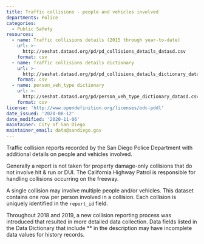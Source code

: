 ```yaml
---
title: Traffic collisions - people and vehicles involved
departments: Police
categories:
  - Public Safety
resources:
  - name: Traffic collisions details (2015 through year-to-date)
    url: >-
      http://seshat.datasd.org/pd/pd_collisions_details_datasd.csv
    format: csv
  - name: Traffic collisions details dictionary
    url: >-
      http://seshat.datasd.org/pd/pd_collisions_details_dictionary_datasd.csv
    format: csv
  - name: person_veh_type dictionary
    url: >-
      http://seshat.datasd.org/pd/person_veh_type_dictionary_datasd.csv
    format: csv
license: 'http://www.opendefinition.org/licenses/odc-pddl'
date_issued: '2020-08-12'
date_modified: '2020-11-06'
maintainer: City of San Diego
maintainer_email: data@sandiego.gov
---
```

Traffic collision reports recorded by the San Diego Police Department with additional details on people and vehicles involved.
<!--more-->

Generally a report is not taken for property damage-only collisions that do not involve hit & run or DUI. The California Highway Patrol is responsible for handling collisions occurring on the freeway.

A single collision may involve multiple people and/or vehicles. This dataset contains one row per person involved in a collision. Each collision is uniquely identified in the `report_id` field.

Throughout 2018 and 2019, a new collision reporting process was introduced that resulted in more detailed data collection. Data fields listed in the Data Dictionary that include ** in the description may have incomplete data values for history records.